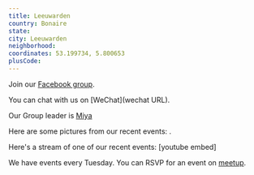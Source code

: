 ```yaml
---
title: Leeuwarden
country: Bonaire
state: 
city: Leeuwarden
neighborhood: 
coordinates: 53.199734, 5.800653
plusCode:
---
```

Join our [Facebook group](https://www.facebook.com/groups/free.code.camp.leeuwarden).

You can chat with us on [WeChat](wechat URL).

Our Group leader is [Miya](freecodecamp.org/miya)

Here are some pictures from our recent events:
![]().

Here's a stream of one of our recent events:
[youtube embed]

We have events every Tuesday. You can RSVP for an event on [meetup](meetupurl).
